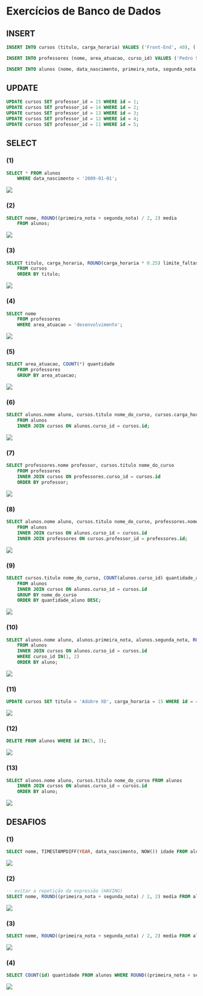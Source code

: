 # Exercícios de Banco de Dados

## INSERT

```sql
INSERT INTO cursos (titulo, carga_horaria) VALUES ('Front-End', 40), ('Back-End', 80), ('UX/UI Design', 30), ('Figma', 10), ('Redes de Computadores', 100);

INSERT INTO professores (nome, area_atuacao, curso_id) VALUES ('Pedro Silva', 'infra', 5), ('Ana Santos', 'design', 4), ('João Oliveira', 'design', 3), ('Sofia Rodrigues', 'desenvolvimento', 2), ('Miguel Pereira', 'desenvolvimento', 1);

INSERT INTO alunos (nome, data_nascimento, primeira_nota, segunda_nota, curso_id) VALUES ('Inês Costa', '1998-05-22', 5.00, 6.00, 1), ('Lucas Fernandes', '2002-12-09', 7.00, 8.00, 2), ('Carolina Almeida', '1999-01-01', 9.00, 10.00, 3), ('Guilherme Martins', '2008-11-21', 1.00, 2.00, 4), ('Maria Sousa', '2009-03-03', 3.00, 4.00, 5), ('André Ferreira', '2005-05-22', 5.00, 6.00, 1), ('Beatriz Ribeiro', '2003-12-27', 7.00, 8.00, 2), ('Tiago Moreira', '2000-06-25', 9.00, 10.00, 3), ('Laura Gomes', '2001-08-08', 1.00, 2.00, 4), ('Diogo Carvalho', '2010-09-10', 3.00, 4.00, 5);
```

## UPDATE

```sql
UPDATE cursos SET professor_id = 15 WHERE id = 1;
UPDATE cursos SET professor_id = 14 WHERE id = 2;
UPDATE cursos SET professor_id = 13 WHERE id = 3;
UPDATE cursos SET professor_id = 12 WHERE id = 4;
UPDATE cursos SET professor_id = 11 WHERE id = 5;
```

## SELECT

### (1)

```sql
SELECT * FROM alunos 
    WHERE data_nascimento < '2009-01-01';
```
![](assets/print-1.png)

### (2)

```sql
SELECT nome, ROUND((primeira_nota + segunda_nota) / 2, 2) media 
    FROM alunos;
```

![](assets/print-2.png)

### (3)

```sql
SELECT titulo, carga_horaria, ROUND(carga_horaria * 0.25) limite_faltas 
    FROM cursos 
    ORDER BY titulo;
```
![](assets/print-3.png)

### (4)

```sql
SELECT nome 
    FROM professores 
    WHERE area_atuacao = 'desenvolvimento';
```
![](assets/print-4.png)

### (5)

```sql
SELECT area_atuacao, COUNT(*) quantidade 
    FROM professores 
    GROUP BY area_atuacao; 
```
![](assets/print-5.png)

### (6)

```sql
SELECT alunos.nome aluno, cursos.titulo nome_do_curso, cursos.carga_horaria 
    FROM alunos
    INNER JOIN cursos ON alunos.curso_id = cursos.id;
```
![](assets/print-6.png)

### (7)

```sql
SELECT professores.nome professor, cursos.titulo nome_do_curso 
    FROM professores
    INNER JOIN cursos ON professores.curso_id = cursos.id 
    ORDER BY professor;
```
![](assets/print-7.png)

### (8)

```sql
SELECT alunos.nome aluno, cursos.titulo nome_do_curso, professores.nome professor 
    FROM alunos
    INNER JOIN cursos ON alunos.curso_id = cursos.id
    INNER JOIN professores ON cursos.professor_id = professores.id;
```

![](assets/print-8.png)

### (9)

```sql
SELECT cursos.titulo nome_do_curso, COUNT(alunos.curso_id) quantidade_aluno 
    FROM alunos 
    INNER JOIN cursos ON alunos.curso_id = cursos.id 
    GROUP BY nome_do_curso 
    ORDER BY quantidade_aluno DESC;
```
![](assets/print-9.png)

### (10)

```sql
SELECT alunos.nome aluno, alunos.primeira_nota, alunos.segunda_nota, ROUND((primeira_nota + segunda_nota) / 2, 2) media, cursos.titulo nome_do_curso 
    FROM alunos
    INNER JOIN cursos ON alunos.curso_id = cursos.id 
    WHERE curso_id IN(1, 2) 
    ORDER BY aluno;
```

![](assets/print-10.png)

### (11)

```sql
UPDATE cursos SET titulo = 'Adobre XD', carga_horaria = 15 WHERE id = 4;
```
![](assets/print-11.png)

### (12)

```sql
DELETE FROM alunos WHERE id IN(5, 3);
```

![](assets/print-12.png)

### (13)

```sql
SELECT alunos.nome aluno, cursos.titulo nome_do_curso FROM alunos
    INNER JOIN cursos ON alunos.curso_id = cursos.id 
    ORDER BY aluno; 
```
![](assets/print-13.png)

## DESAFIOS

### (1)

```sql
SELECT nome, TIMESTAMPDIFF(YEAR, data_nascimento, NOW()) idade FROM alunos;
```

![](assets/desafio-1.png)

### (2)

```sql
-- evitar a repetição da expressão (HAVING)
SELECT nome, ROUND((primeira_nota + segunda_nota) / 2, 2) media FROM alunos HAVING media >= 7;
```
![](assets/desafio-2.png)

### (3)

```sql
SELECT nome, ROUND((primeira_nota + segunda_nota) / 2, 2) media FROM alunos HAVING media < 7;
```
![](assets/desafio-3.png)

### (4)

```sql
SELECT COUNT(id) quantidade FROM alunos WHERE ROUND((primeira_nota + segunda_nota) / 2, 2) < 7;
```

![](assets/desafio-4.png)